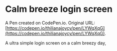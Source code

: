 # Calm breeze login screen

A Pen created on CodePen.io. Original URL: [https://codepen.io/thilianajoycy/pen/LYWqXqG](https://codepen.io/thilianajoycy/pen/LYWqXqG).

A ultra simple login screen on a calm breezy day,
